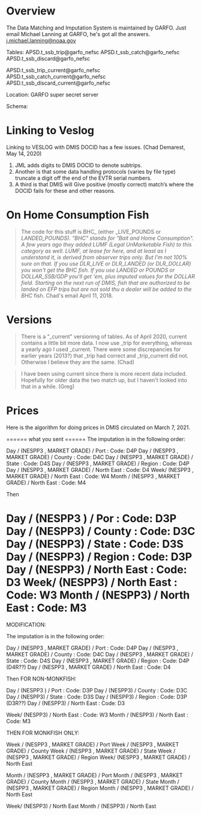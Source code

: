 
# Overview
The Data Matching and Imputation System is maintained by GARFO. Just email Michael Lanning at GARFO, he's got all the answers. j.michael.lanning@noaa.gov 

Tables: 
APSD.t_ssb_trip@garfo_nefsc
APSD.t_ssb_catch@garfo_nefsc 
APSD.t_ssb_discard@garfo_nefsc

APSD.t_ssb_trip_current@garfo_nefsc
APSD.t_ssb_catch_current@garfo_nefsc 
APSD.t_ssb_discard_current@garfo_nefsc


Location: GARFO super secret server

Schema: 


# Linking to Veslog

Linking to VESLOG with DMIS DOCID has a few issues. (Chad Demarest, May 14, 2020)
1.  JML adds digits to DMIS DOCID to denote subtrips.
1.  Another is that some data handling protocols (varies by file type) truncate a digit off the end of the EVTR serial numbers.
1.  A third is that DMIS will Give positive (mostly correct) match’s where the DOCID fails for these and other reasons.



# On Home Consumption Fish

> The code for this stuff is BHC_ (either _LIVE_POUNDS or _LANDED_POUNDS).  "BHC" stands for "Bait and Home Consumption".  A few years ago they added LUMF (Legal UnMarketable Fish) to this category as well.  LUMF, at lease for here, and at least as I understand it, is derived from observer trips only.  But I'm not 100% sure on that. If you use DLR_LIVE or DLR_LANDED (or DLR_DOLLAR) you won't get the BHC fish.  If you use LANDED or POUNDS or DOLLAR_SSB/GDP you'll get 'em, plus imputed values for the DOLLAR field. Starting on the next run of DMIS, fish that are authorized to be landed on EFP trips but are not sold thu a dealer will be added to the BHC_ fish.   Chad's email April 11, 2018.

# Versions

> There is a "_current" versioning of tables. As of April 2020, current contains a little bit more data. I now use _trip for everything, whereas a yearly ago I used _current.  There were some discrepancies for earlier years (2013?) that _trip had correct and _trip_current did not.  Otherwise I believe they are the same. (Chad)

> I have been using current since there is more recent data included. Hopefully for older data the two match up, but I haven't looked into that in a while. (Greg)
 

# Prices

Here is the algorithm for doing prices in DMIS circulated on March 7, 2021.

======  what you sent ====== 
The imputation is in the following order: 

Day / (NESPP3 , MARKET GRADE) / Port                      :     Code:   D4P 
Day / (NESPP3 , MARKET GRADE) / County                 :     Code:   D4C 
Day / (NESPP3 , MARKET GRADE) / State                    :     Code:   D4S 
Day / (NESPP3 , MARKET GRADE) / Region                 :     Code:   D4P 
Day / (NESPP3 , MARKET GRADE) / North East           :     Code:   D4 
Week/ (NESPP3 , MARKET GRADE) / North East         :     Code:   W4 
Month / (NESPP3 , MARKET GRADE) / North East        :     Code:   M4 

Then 

Day / (NESPP3 ) / Por                      :     Code:   D3P 
Day / (NESPP3) / County                 :     Code:   D3C 
Day / (NESPP3) / State                    :     Code:   D3S 
Day / (NESPP3) / Region                 :     Code:   D3P 
Day / (NESPP3) / North East           :     Code:   D3 
Week/ (NESPP3) / North East         :     Code:   W3 
Month / (NESPP3) / North East        :     Code:   M3 
================== 

MODIFICATION: 

The imputation is in the following order: 

Day / (NESPP3 , MARKET GRADE) / Port                      :     Code:   D4P 
Day / (NESPP3 , MARKET GRADE) / County                 :     Code:   D4C 
Day / (NESPP3 , MARKET GRADE) / State                    :     Code:   D4S 
Day / (NESPP3 , MARKET GRADE) / Region                 :     Code:   D4P  (D4R??) 
Day / (NESPP3 , MARKET GRADE) / North East           :     Code:   D4 

Then FOR NON-MONKFISH: 

Day / (NESPP3 ) / Port                      :     Code:   D3P 
Day / (NESPP3) / County                 :     Code:   D3C 
Day / (NESPP3) / State                    :     Code:   D3S 
Day / (NESPP3) / Region                 :     Code:   D3P (D3R??) 
Day / (NESPP3) / North East           :     Code:   D3 

Week/ (NESPP3) / North East         :     Code:   W3 
Month / (NESPP3) / North East        :     Code:   M3 

THEN FOR MONKFISH ONLY: 

Week / (NESPP3 , MARKET GRADE) / Port
Week / (NESPP3 , MARKET GRADE) / County
Week / (NESPP3 , MARKET GRADE) / State
Week / (NESPP3 , MARKET GRADE) / Region
Week/ (NESPP3 , MARKET GRADE) / North East      


Month / (NESPP3 , MARKET GRADE) / Port
Month / (NESPP3 , MARKET GRADE) / County
Month / (NESPP3 , MARKET GRADE) / State
Month / (NESPP3 , MARKET GRADE) / Region
Month / (NESPP3 , MARKET GRADE) / North East
       
Week/ (NESPP3) / North East
Month / (NESPP3) / North East     



